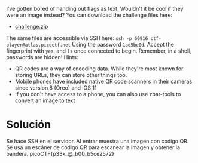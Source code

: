I've gotten bored of handing out flags as text. Wouldn't it be cool if they were an image instead? You can download the challenge files here:

- [challenge.zip](https://artifacts.picoctf.net/c_atlas/2/challenge.zip)

The same files are accessible via SSH here: `ssh -p 60916 ctf-player@atlas.picoctf.net` Using the password `1ad5be0d`. Accept the fingerprint with `yes`, and `ls` once connected to begin. Remember, in a shell, passwords are hidden!
Hints:
- QR codes are a way of encoding data. While they're most known for storing URLs, they can store other things too.
- Mobile phones have included native QR code scanners in their cameras since version 8 (Oreo) and iOS 11
- If you don't have access to a phone, you can also use zbar-tools to convert an image to text
# Solución
Se hace SSH en el servidor. Al entrar muestra una imagen con codigo QR. Se usa un escáner de código QR para escanear la imagen y obtener la bandera.
picoCTF{p33k_@_b00_b5ce2572}